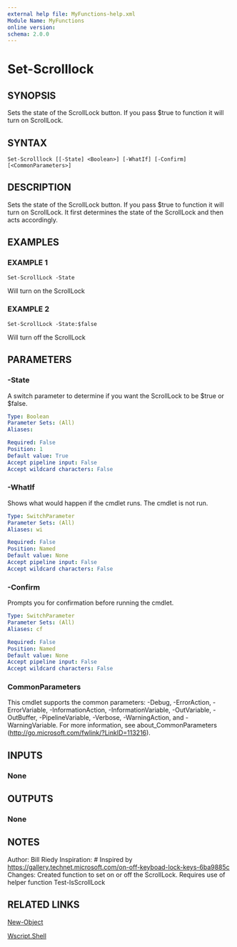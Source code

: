 ```yaml
---
external help file: MyFunctions-help.xml
Module Name: MyFunctions
online version:
schema: 2.0.0
---
```


# Set-Scrolllock

## SYNOPSIS
Sets the state of the ScrollLock button.
If you pass $true to function it will turn on ScrollLock.

## SYNTAX

```
Set-Scrolllock [[-State] <Boolean>] [-WhatIf] [-Confirm] [<CommonParameters>]
```

## DESCRIPTION
Sets the state of the ScrollLock button.
If you pass $true to function it will turn on ScrollLock.
It first determines the state of the ScrollLock and then acts accordingly.

## EXAMPLES

### EXAMPLE 1
```
Set-ScrollLock -State
```

Will turn on the ScrollLock

### EXAMPLE 2
```
Set-ScrollLock -State:$false
```

Will turn off the ScrollLock

## PARAMETERS

### -State
A switch parameter to determine if you want the ScrollLock to be $true or $false.

```yaml
Type: Boolean
Parameter Sets: (All)
Aliases:

Required: False
Position: 1
Default value: True
Accept pipeline input: False
Accept wildcard characters: False
```

### -WhatIf
Shows what would happen if the cmdlet runs.
The cmdlet is not run.

```yaml
Type: SwitchParameter
Parameter Sets: (All)
Aliases: wi

Required: False
Position: Named
Default value: None
Accept pipeline input: False
Accept wildcard characters: False
```

### -Confirm
Prompts you for confirmation before running the cmdlet.

```yaml
Type: SwitchParameter
Parameter Sets: (All)
Aliases: cf

Required: False
Position: Named
Default value: None
Accept pipeline input: False
Accept wildcard characters: False
```

### CommonParameters
This cmdlet supports the common parameters: -Debug, -ErrorAction, -ErrorVariable, -InformationAction, -InformationVariable, -OutVariable, -OutBuffer, -PipelineVariable, -Verbose, -WarningAction, and -WarningVariable.
For more information, see about_CommonParameters (http://go.microsoft.com/fwlink/?LinkID=113216).

## INPUTS

### None

## OUTPUTS

### None

## NOTES
Author:      Bill Riedy
Inspiration: # Inspired by https://gallery.technet.microsoft.com/on-off-keyboad-lock-keys-6ba9885c
Changes:     Created function to set on or off the ScrollLock.
Requires use of helper function Test-IsScrollLock

## RELATED LINKS

[New-Object]()

[Wscript.Shell]()

